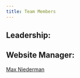 ```yaml
---
title: Team Members
---
```

## Leadership:





## **Website Manager:**

[Max Niederman](/members/max-niederman)